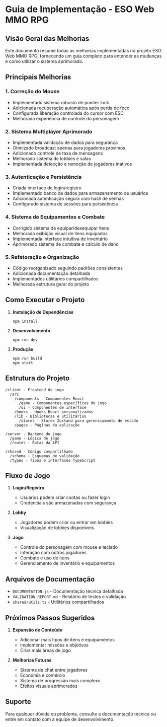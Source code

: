 # Guia de Implementação - ESO Web MMO RPG

## Visão Geral das Melhorias

Este documento resume todas as melhorias implementadas no projeto ESO Web MMO RPG, fornecendo um guia completo para entender as mudanças e como utilizar o sistema aprimorado.

## Principais Melhorias

### 1. Correção do Mouse
- Implementado sistema robusto de pointer lock
- Adicionada recuperação automática após perda de foco
- Configurada liberação controlada do cursor com ESC
- Melhorada experiência de controle do personagem

### 2. Sistema Multiplayer Aprimorado
- Implementada validação de dados para segurança
- Otimizado broadcast apenas para jogadores próximos
- Adicionado controle de taxa de mensagens
- Melhorado sistema de lobbies e salas
- Implementada detecção e remoção de jogadores inativos

### 3. Autenticação e Persistência
- Criada interface de login/registro
- Implementado banco de dados para armazenamento de usuários
- Adicionada autenticação segura com hash de senhas
- Configurado sistema de sessões para persistência

### 4. Sistema de Equipamentos e Combate
- Corrigido sistema de equipar/desequipar itens
- Melhorada exibição visual de itens equipados
- Implementada interface intuitiva de inventário
- Aprimorado sistema de combate e cálculo de dano

### 5. Refatoração e Organização
- Código reorganizado seguindo padrões consistentes
- Adicionada documentação detalhada
- Implementados utilitários compartilhados
- Melhorada estrutura geral do projeto

## Como Executar o Projeto

1. **Instalação de Dependências**
   ```
   npm install
   ```

2. **Desenvolvimento**
   ```
   npm run dev
   ```

3. **Produção**
   ```
   npm run build
   npm start
   ```

## Estrutura do Projeto

```
/client - Frontend do jogo
  /src
    /components - Componentes React
      /game - Componentes específicos do jogo
      /ui - Componentes de interface
    /hooks - Hooks React personalizados
    /lib - Bibliotecas e utilitários
      /stores - Stores Zustand para gerenciamento de estado
    /pages - Páginas da aplicação

/server - Backend do jogo
  /game - Lógica de jogo
  /routes - Rotas da API

/shared - Código compartilhado
  /schema - Esquemas de validação
  /types - Tipos e interfaces TypeScript
```

## Fluxo de Jogo

1. **Login/Registro**
   - Usuários podem criar contas ou fazer login
   - Credenciais são armazenadas com segurança

2. **Lobby**
   - Jogadores podem criar ou entrar em lobbies
   - Visualização de lobbies disponíveis

3. **Jogo**
   - Controle do personagem com mouse e teclado
   - Interação com outros jogadores
   - Combate e uso de itens
   - Gerenciamento de inventário e equipamentos

## Arquivos de Documentação

- `DOCUMENTATION.js` - Documentação técnica detalhada
- `VALIDATION_REPORT.md` - Relatório de testes e validação
- `shared/utils.ts` - Utilitários compartilhados

## Próximos Passos Sugeridos

1. **Expansão de Conteúdo**
   - Adicionar mais tipos de itens e equipamentos
   - Implementar missões e objetivos
   - Criar mais áreas de jogo

2. **Melhorias Futuras**
   - Sistema de chat entre jogadores
   - Economia e comércio
   - Sistema de progressão mais complexo
   - Efeitos visuais aprimorados

## Suporte

Para qualquer dúvida ou problema, consulte a documentação técnica ou entre em contato com a equipe de desenvolvimento.
